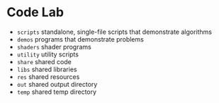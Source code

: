 # Code Lab

* `scripts` standalone, single-file scripts that demonstrate algorithms
* `demos` programs that demonstrate problems
* `shaders` shader programs
* `utility` utility scripts
* `share` shared code
* `libs` shared libraries
* `res` shared resources
* `out` shared output directory
* `temp` shared temp directory
